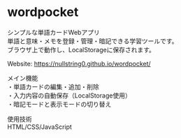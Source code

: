 # wordpocket

シンプルな単語カードWebアプリ  
単語と意味・メモを登録・管理・暗記できる学習ツールです。  
ブラウザ上で動作し、LocalStorageに保存されます。  

Website: https://nullstring0.github.io/wordpocket/  

メイン機能  
・単語カードの編集・追加・削除  
・入力内容の自動保存（LocalStorage使用）  
・暗記モードと表示モードの切り替え  

使用技術  
HTML/CSS/JavaScript  
